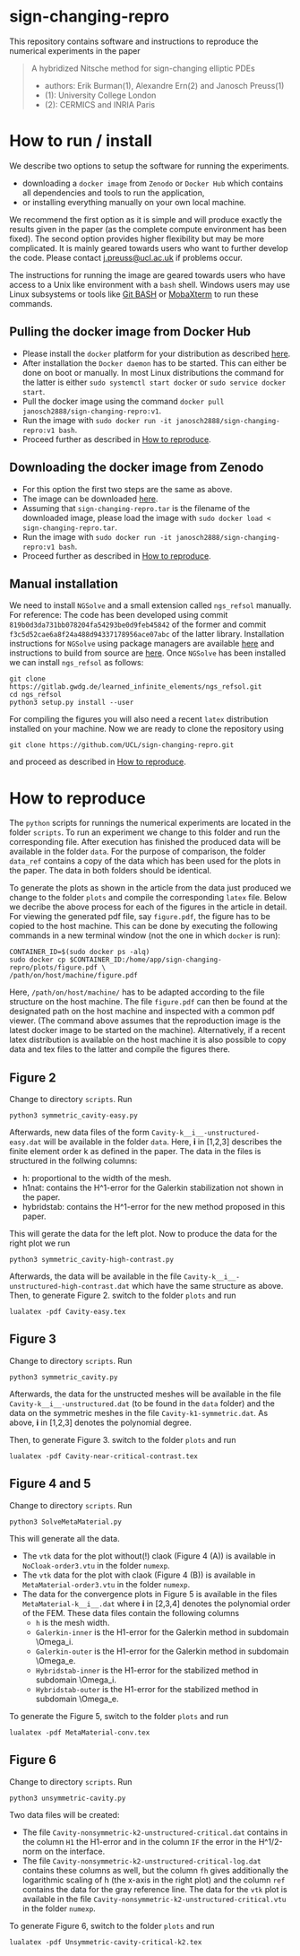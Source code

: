 # sign-changing-repro
This repository contains software and instructions to reproduce the numerical experiments in the paper
> A hybridized Nitsche method for sign-changing elliptic PDEs
>
> * authors: Erik Burman(1), Alexandre Ern(2) and Janosch Preuss(1)
> * (1): University College London
> * (2): CERMICS and INRIA Paris

# How to run / install
We describe two options to setup the software for running the experiments. 

* downloading a `docker image` from `Zenodo` or `Docker Hub` which contains all dependencies and tools to run the application,
* or installing everything manually on your own local machine. 

We recommend the first option as it is simple and will produce exactly the results given in the paper (as the complete compute environment has been fixed). The second option provides higher flexibility but may be more complicated. It is mainly geared towards users who want to further develop the code.  Please contact <j.preuss@ucl.ac.uk> if problems occur. 

The instructions for running the image are geared towards users who have access to a Unix like environment with a `bash` shell.
Windows users may use Linux subsystems or tools like [Git BASH](https://gitforwindows.org/) or [MobaXterm](https://mobaxterm.mobatek.net/) to 
run these commands.

## Pulling the docker image from Docker Hub 
* Please install the `docker` platform for your distribution as described [here](https://docs.docker.com/get-docker/).
* After installation the `Docker daemon` has to be started. This can either be done on boot or manually. In most Linux 
distributions the command for the latter is either `sudo systemctl start docker` or `sudo service docker start`.
* Pull the docker image using the command `docker pull janosch2888/sign-changing-repro:v1`. 
* Run the image with `sudo docker run -it janosch2888/sign-changing-repro:v1 bash`.
* Proceed further as described in [How to reproduce](#repro).

## Downloading the docker image from Zenodo
* For this option the first two steps are the same as above.
* The image can be downloaded [here]( ). 
* Assuming that `sign-changing-repro.tar` is the filename of the downloaded image, please load the image with `sudo docker load < sign-changing-repro.tar`.
* Run the image with `sudo docker run -it janosch2888/sign-changing-repro:v1 bash`.
* Proceed further as described in [How to reproduce](#repro).

## Manual installation

We need to install `NGSolve` and a small extension called `ngs_refsol` manually. For reference: The code has been developed 
using commit `819b0d3da731bb078204fa54293be0d9feb45842` of the former and commit `f3c5d52cae6a8f24a488d94337178956ace07abc` of the latter library. 
Installation instructions for `NGSolve` using package managers are available [here](https://ngsolve.org/downloads) and instructions 
to build from source are [here](https://docu.ngsolve.org/latest/install/install_sources.html). Once `NGSolve` has been installed we can 
install `ngs_refsol` as follows: 

    git clone https://gitlab.gwdg.de/learned_infinite_elements/ngs_refsol.git 
    cd ngs_refsol
    python3 setup.py install --user

For compiling the figures you will also need a recent `latex` distribution installed on your machine.
Now we are ready to clone the repository using 

    git clone https://github.com/UCL/sign-changing-repro.git 

and proceed as described in [How to reproduce](#repro).
 

# <a name="repro"></a> How to reproduce
The `python` scripts for runnings the numerical experiments are located in the folder `scripts`.
To run an experiment we change to this folder and run the corresponding file.
After execution has finished the produced data will be available in the folder `data`.
For the purpose of comparison, the folder `data_ref` contains a copy of the data which has been used for the plots in the paper.
The data in both folders should be identical.

To generate the plots as shown in the article from the data just produced we change to the folder `plots`
and compile the corresponding `latex` file.
Below we decribe the above process for each of the figures in the article in detail.
For viewing the generated pdf file, say `figure.pdf`, the figure has to be copied to the host machine.
This can be done by executing the following commands in a new terminal window (not the one in which `docker` is run):

    CONTAINER_ID=$(sudo docker ps -alq)
    sudo docker cp $CONTAINER_ID:/home/app/sign-changing-repro/plots/figure.pdf \
    /path/on/host/machine/figure.pdf

Here, `/path/on/host/machine/` has to be adapted according to the file structure on the host machine.
The file `figure.pdf` can then be found at the designated path on the host machine and inspected with a common pdf viewer.
(The command above assumes that the reproduction image is the latest docker image to be started on the machine).
Alternatively, if a recent latex distribution is available on the host machine it is also possible to copy data and tex files to the latter and
compile the figures there.


## <a name="Fig2"></a> Figure 2
Change to directory `scripts`. Run

    python3 symmetric_cavity-easy.py  

Afterwards, new data files of the form `Cavity-k__i__-unstructured-easy.dat` will be available in the folder `data`. Here, __i__ in [1,2,3] describes the finite element order k as 
defined in the paper. The data in the files is structured in the follwing columns: 

* h: proportional to the width of the mesh. 
* h1nat: contains the H^1-error for the Galerkin stabilization not shown in the paper. 
* hybridstab: contains the H^1-error for the new method proposed in this paper.

This will gerate the data for the left plot. Now to produce the data for the right plot we run 

    python3 symmetric_cavity-high-contrast.py 
  
Afterwards, the data will be available in the file `Cavity-k__i__-unstructured-high-contrast.dat` which have the same structure as above.
Then, to generate Figure 2. switch to the folder `plots` and run 
 
    lualatex -pdf Cavity-easy.tex 

## <a name="Fig2"></a> Figure 3
Change to directory `scripts`. Run

    python3 symmetric_cavity.py 
  
Afterwards, the data for the unstructed meshes will be available in the file `Cavity-k__i__-unstructured.dat` (to be found in the `data` folder) and 
the data on the symmetric meshes in the file `Cavity-k1-symmetric.dat`. As above, __i__ in [1,2,3] denotes the polynomial degree.
 
Then, to generate Figure 3. switch to the folder `plots` and run 
 
    lualatex -pdf Cavity-near-critical-contrast.tex


## <a name="Fig2"></a> Figure 4 and 5
Change to directory `scripts`. Run

    python3 SolveMetaMaterial.py 

This will generate all the data. 

* The `vtk` data for the plot without(!) claok (Figure 4 (A)) is available in `NoCloak-order3.vtu` in the folder `numexp`.
* The `vtk` data for the plot with claok (Figure 4 (B)) is available in `MetaMaterial-order3.vtu` in the folder `numexp`.
* The data for the convergence plots in Figure 5 is available in the files `MetaMaterial-k__i__.dat` where __i__ in [2,3,4] denotes the 
polynomial order of the FEM. These data files contain the following columns 
  * `h` is the mesh width. 
  * `Galerkin-inner` is the H1-error for the Galerkin method in subdomain \Omega_i.  
  * `Galerkin-outer` is the H1-error for the Galerkin method in subdomain \Omega_e.
  * `Hybridstab-inner` is the H1-error for the stabilized method in subdomain \Omega_i. 
  * `Hybridstab-outer` is the H1-error for the stabilized method in subdomain \Omega_e. 

To generate the Figure 5, switch to the folder `plots` and run 

    lualatex -pdf MetaMaterial-conv.tex


## <a name="Fig2"></a> Figure 6
Change to directory `scripts`. Run

    python3 unsymmetric-cavity.py 

Two data files will be created:
* The file `Cavity-nonsymmetric-k2-unstructured-critical.dat` contains in the column `H1` the H1-error and in the column `IF` the error in the H^1/2-norm on the interface.
* The file `Cavity-nonsymmetric-k2-unstructured-critical-log.dat` contains these columns as well, but the column `fh` gives additionally the logarithmic scaling of h (the x-axis in the right plot) and the column `ref` contains the data for the gray reference line.
The data for the `vtk` plot is available in the file `Cavity-nonsymmetric-k2-unstructured-critical.vtu` in the folder `numexp`.

To generate Figure 6, switch to the folder `plots` and run 

    lualatex -pdf Unsymmetric-cavity-critical-k2.tex



